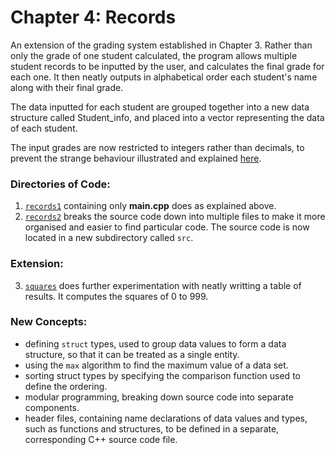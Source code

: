 # Chapter 4: Records

An extension of the grading system established in Chapter 3. Rather than only the grade of one student calculated, the program allows multiple student records to be inputted by the user, and calculates the final grade for each one. It then neatly outputs in alphabetical order each student's name along with their final grade.

The data inputted for each student are grouped together into a new data structure called Student_info, and placed into a vector representing the data of each student. 

The input grades are now restricted to integers rather than decimals, to prevent the strange behaviour illustrated and explained [here](https://stackoverflow.com/questions/44688567/why-is-iostream-cutting-off-the-first-letter-in-certain-words).

### Directories of Code:
1) [`records1`](records1) containing only **main.cpp** does as explained above.
2) [`records2`](records2) breaks the source code down into multiple files to make it more organised and easier to find particular code. The source code is now located in a new subdirectory called `src`. 

### Extension:
3) [`squares`](squares) does further experimentation with neatly writting a table of results. It computes the squares of 0 to 999.

### New Concepts:
* defining `struct` types, used to group data values to form a data structure, so that it can be treated as a single entity.
* using the `max` algorithm to find the maximum value of a data set.
* sorting struct types by specifying the comparison function used to define the ordering.
* modular programming, breaking down source code into separate components.
* header files, containing name declarations of data values and types, such as functions and structures, to be defined in a separate, corresponding C++ source code file.

